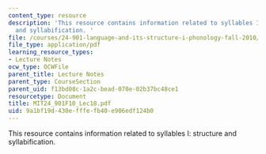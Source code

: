 ```yaml
---
content_type: resource
description: 'This resource contains information related to syllables I: structure
  and syllabification. '
file: /courses/24-901-language-and-its-structure-i-phonology-fall-2010/9a1bf19d430efffefb40e906edf124b0_MIT24_901F10_Lec18.pdf
file_type: application/pdf
learning_resource_types:
- Lecture Notes
ocw_type: OCWFile
parent_title: Lecture Notes
parent_type: CourseSection
parent_uid: f13bd08c-1a2c-bead-070e-02b37bc48ce1
resourcetype: Document
title: MIT24_901F10_Lec18.pdf
uid: 9a1bf19d-430e-fffe-fb40-e906edf124b0
---
```

This resource contains information related to syllables I: structure and syllabification. 

